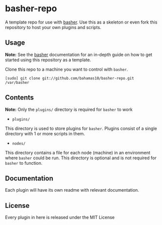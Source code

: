 basher-repo
===========

A template repo for use with [basher][0].  Use this as a skeleton
or even fork this repository to host your own plugins and scripts.

Usage
-----

**Note:** See the [basher][0] documentation for an in-depth guide on how to get started
using this repository as a template.

Clone this repo to a machine you want to control with `basher`.

    [sudo] git clone git://github.com/bahamas10/basher-repo.git /var/basher

Contents
--------

**Note:** Only the `plugins/` directory is required for `basher` to work

- `plugins/`

This directory is used to store plugins for `basher`.  Plugins consist of a single
directory with 1 or more scripts in them.

- `nodes/`

This directory contains a file for each node (machine) in an environment where `basher`
could be run.  This directory is optional and is not required for `basher` to function.

Documentation
-------------

Each plugin will have its own readme with relevant documentation.

License
-------

Every plugin in here is released under the MIT License

[0]: https://github.com/bahamas10/basher
